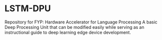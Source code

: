 # LSTM-DPU
Repository for FYP: Hardware Accelerator for Language Processing
A basic Deep Processing Unit that can be modified easily while serving as an instructional guide to deep learning edge device development.
